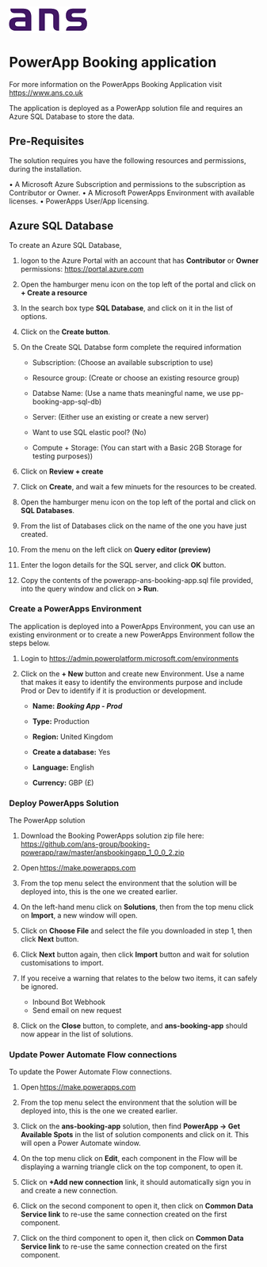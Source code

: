![ANS](./images/ans_logo_small.png)

# PowerApp Booking application

For more information on the PowerApps Booking Application visit <https://www.ans.co.uk>

The application is deployed as a PowerApp solution file and requires an Azure SQL Database to store the data. 

## Pre-Requisites

The solution requires you have the following resources and permissions, during the installation.

• A Microsoft Azure Subscription and permissions to the subscription as Contributor or Owner.
• A Microsoft PowerApps Environment with available licenses.
• PowerApps User/App licensing.

## Azure SQL Database

To create an Azure SQL Database,

1. logon to the Azure Portal with an account that has **Contributor** or **Owner** permissions: https://portal.azure.com

2. Open the hamburger menu icon on the top left of the portal and click on **+ Create a resource**

3. In the search box type **SQL Database**, and click on it in the list of options.

4. Click on the **Create button**.

5. On the Create SQL Databse form complete the required information

    * Subscription: (Choose an available subscription to use)

    * Resource group: (Create or choose an existing resource group)

    * Databse Name: (Use a name thats meaningful name, we use pp-booking-app-sql-db)

    * Server: (Either use an existing or create a new server)

    * Want to use SQL elastic pool? (No)

    * Compute + Storage: (You can start with a Basic 2GB Storage for testing purposes))

6. Click on **Review + create**

7. Click on **Create**, and wait a few minuets for the resources to be created.

8. Open the hamburger menu icon on the top left of the portal and click on **SQL Databases**.

9. From the list of Databases click on the name of the one you have just created.

10. From the menu on the left click on **Query editor (preview)** 

11. Enter the logon details for the SQL server, and click **OK** button.

12. Copy the contents of the powerapp-ans-booking-app.sql file provided, into the query window and click on **> Run**.

### Create a PowerApps Environment

The application is deployed into a PowerApps Environment, you can use an existing environment or to create a new PowerApps Environment follow the steps below.

1. Login to https://admin.powerplatform.microsoft.com/environments

2. Click on the **+ New** button and create new Environment. Use a name that makes it easy to identify the environments purpose and include Prod or Dev to identify if it is production or development.

   - **Name:** **_Booking App - Prod_**
   - **Type:** Production
   - **Region:** United Kingdom
   - **Create a database:** Yes

   - **Language:** English
   - **Currency:** GBP (£)

### Deploy PowerApps Solution

The PowerApp solution

1. Download the Booking PowerApps solution zip file here: https://github.com/ans-group/booking-powerapp/raw/master/ansbookingapp_1_0_0_2.zip

2. Open https://make.powerapps.com

3. From the top menu select the environment that the solution will be deployed into, this is the one we created earlier.

4. On the left-hand menu click on **Solutions**, then from the top menu click on **Import**, a new window will open.

5. Click on **Choose File** and select the file you downloaded in step 1, then click **Next** button.

6. Click **Next** button again, then click **Import** button and wait for solution customisations to import.

7. If you receive a warning that relates to the below two items, it can safely be ignored.

   - Inbound Bot Webhook
   - Send email on new request

8. Click on the **Close** button, to complete, and **ans-booking-app** should now appear in the list of solutions.

### Update Power Automate Flow connections

To update the Power Automate Flow connections.

1. Open https://make.powerapps.com

2. From the top menu select the environment that the solution will be deployed into, this is the one we created earlier.

3. Click on the **ans-booking-app** solution, then find **PowerApp -> Get Available Spots** in the list of solution components and click on it. This will open a Power Automate window.

4. On the top menu click on **Edit**, each component in the Flow will be displaying a warning triangle click on the top component, to open it.

5. Click on **+Add new connection** link, it should automatically sign you in and create a new connection.

6. Click on the second component to open it, then click on **Common Data Service link** to re-use the same connection created on the first component.

7. Click on the third component to open it, then click on **Common Data Service link** to re-use the same connection created on the first component.